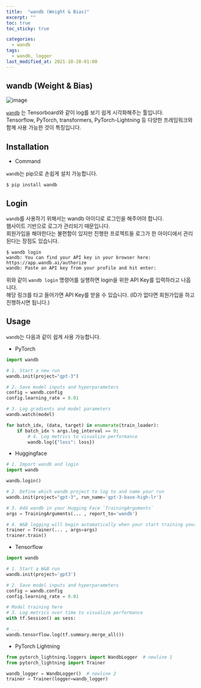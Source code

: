 ```yaml
---
title:  "wandb (Weight & Bias)"
excerpt: ""
toc: true
toc_sticky: true

categories:
  - wandb
tags:
  - wandb, logger
last_modified_at: 2021-10-28-01:00
---
```



## wandb (Weight & Bias)
  
![image](https://user-images.githubusercontent.com/42150335/122323318-e1ae3580-cf61-11eb-9db2-64e978b459cf.png)

  
[`wandb`](https://wandb.ai/site) 는 Tensorboard와 같이 log를 보기 쉽게 시각화해주는 툴입니다.  
Tensorflow, PyTorch, transformers, PyTorch-Lightning 등 다양한 프레임워크와 함께 사용 가능한 것이 특징입니다.  
  
## Installation
  
- Command
  
`wandb`는 pip으로 손쉽게 설치 가능합니다.
  
```
$ pip install wandb
```  
  
## Login
    
`wandb`를 사용하기 위해서는 wandb 아이디로 로그인을 해주어야 합니다.  
웹사이트 기반으로 로그가 관리되기 때문입니다.  
회원가입을 해야한다는 불편함이 있지만 진행한 프로젝트들 로그가 한 아이디에서 관리된다는 장점도 있습니다.  
  
```
$ wandb login
wandb: You can find your API key in your browser here: https://app.wandb.ai/authorize
wandb: Paste an API key from your profile and hit enter:
```
  
위와 같이 `wandb login` 명령어를 실행하면 login을 위한 API Key를 입력하라고 나옵니다.  
해당 링크를 타고 들어가면 API Key를 받을 수 있습니다. (ID가 없다면 회원가입을 하고 진행하시면 됩니다.)  
  
## Usage
  
`wandb`는 다음과 같이 쉽게 사용 가능합니다.  
  
- PyTorch
  
```python
import wandb

# 1. Start a new run
wandb.init(project="gpt-3")

# 2. Save model inputs and hyperparameters
config = wandb.config
config.learning_rate = 0.01

# 3. Log gradients and model parameters
wandb.watch(model)

for batch_idx, (data, target) in enumerate(train_loader):
    if batch_idx % args.log_interval == 0:
        # 4. Log metrics to visualize performance
        wandb.log({"loss": loss})
``` 
  
- Huggingface
  
```python
# 1. Import wandb and login
import wandb

wandb.login()

# 2. Define which wandb project to log to and name your run
wandb.init(project="gpt-3", run_name='gpt-3-base-high-lr')

# 3. Add wandb in your Hugging Face `TrainingArguments`
args = TrainingArguments(... , report_to='wandb')

# 4. W&B logging will begin automatically when your start training your Trainer
trainer = Trainer(... , args=args)
trainer.train()
```
  
- Tensorflow
  
```python
import wandb

# 1. Start a W&B run
wandb.init(project='gpt3')

# 2. Save model inputs and hyperparameters
config = wandb.config
config.learning_rate = 0.01

# Model training here
# 3. Log metrics over time to visualize performance
with tf.Session() as sess:

# ...
wandb.tensorflow.log(tf.summary.merge_all())
```
  
- PyTorch Lightning
  
```python
from pytorch_lightning.loggers import WandbLogger  # newline 1
from pytorch_lightning import Trainer

wandb_logger = WandbLogger()  # newline 2
trainer = Trainer(logger=wandb_logger)
```
